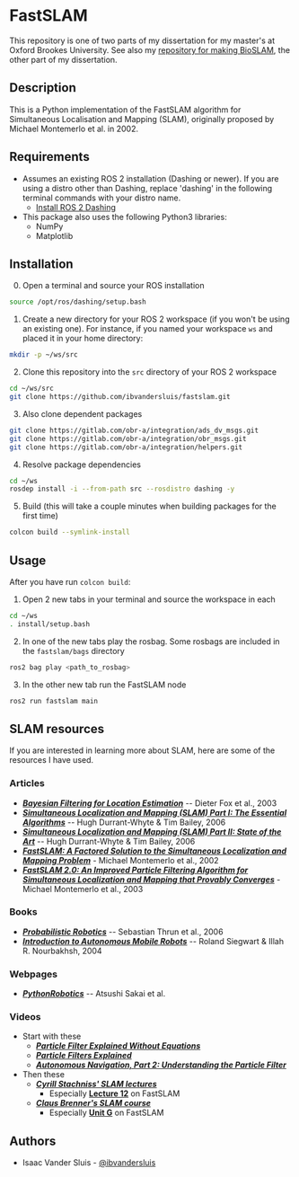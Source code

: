 # FastSLAM

This repository is one of two parts of my dissertation for my master's at Oxford Brookes University. See also my [repository for making BioSLAM](https://github.com/ibvandersluis/bioslam), the other part of my dissertation.

## Description

This is a Python implementation of the FastSLAM algorithm for Simultaneous Localisation and Mapping (SLAM), originally proposed by Michael Montemerlo et al. in 2002.

## Requirements

- Assumes an existing ROS 2 installation (Dashing or newer). If you are using a distro other than Dashing, replace 'dashing' in the following terminal commands with your distro name.
    - [Install ROS 2 Dashing](https://index.ros.org/doc/ros2/Installation/Dashing/)
- This package also uses the following Python3 libraries:
    - NumPy
    - Matplotlib

## Installation

0. Open a terminal and source your ROS installation

```bash
source /opt/ros/dashing/setup.bash
```

1. Create a new directory for your ROS 2 workspace (if you won't be using an existing one). For instance, if you named your workspace `ws` and placed it in your home directory:

```bash
mkdir -p ~/ws/src
```

2. Clone this repository into the `src` directory of your ROS 2 workspace

```bash
cd ~/ws/src
git clone https://github.com/ibvandersluis/fastslam.git
```

3. Also clone dependent packages

```bash
git clone https://gitlab.com/obr-a/integration/ads_dv_msgs.git
git clone https://gitlab.com/obr-a/integration/obr_msgs.git
git clone https://gitlab.com/obr-a/integration/helpers.git
```

4. Resolve package dependencies

```bash
cd ~/ws
rosdep install -i --from-path src --rosdistro dashing -y
```

5. Build (this will take a couple minutes when building packages for the first time)

```bash
colcon build --symlink-install
```

## Usage

After you have run `colcon build`:
1. Open 2 new tabs in your terminal and source the workspace in each

```bash
cd ~/ws
. install/setup.bash
```

2. In one of the new tabs play the rosbag. Some rosbags are included in the `fastslam/bags` directory

```bash
ros2 bag play <path_to_rosbag>
```

3. In the other new tab run the FastSLAM node

```bash
ros2 run fastslam main
```

## SLAM resources

If you are interested in learning more about SLAM, here are some of the resources I have used.

### Articles

- [**_Bayesian Filtering for Location Estimation_**](http://www.irisa.fr/aspi/legland/ref/fox03a.pdf) -- Dieter Fox et al., 2003
- [**_Simultaneous Localization and Mapping (SLAM) Part I: The Essential Algorithms_**](https://people.eecs.berkeley.edu/~pabbeel/cs287-fa09/readings/Durrant-Whyte_Bailey_SLAM-tutorial-I.pdf) -- Hugh Durrant-Whyte & Tim Bailey, 2006
- [**_Simultaneous Localization and Mapping (SLAM) Part II: State of the Art_**](https://pdfs.semanticscholar.org/27d4/6db7ed4e96944080052b761c62102f26b23f.pdf) -- Hugh Durrant-Whyte & Tim Bailey, 2006
- [**_FastSLAM: A Factored Solution to the Simultaneous Localization and Mapping Problem_**](http://robots.stanford.edu/papers/montemerlo.fastslam-tr.pdf) - Michael Montemerlo et al., 2002
- [**_FastSLAM 2.0: An Improved Particle Filtering Algorithm for Simultaneous Localization and Mapping that Provably Converges_**](http://robots.stanford.edu/papers/Montemerlo03a.pdf) - Michael Montemerlo et al., 2003

### Books
- [**_Probabilistic Robotics_**](http://www.probabilistic-robotics.org/) -- Sebastian Thrun et al., 2006
- [**_Introduction to Autonomous Mobile Robots_**](https://mitpress.mit.edu/books/introduction-autonomous-mobile-robots-second-edition) -- Roland Siegwart & Illah R. Nourbakhsh, 2004

### Webpages
- [**_PythonRobotics_**](https://pythonrobotics.readthedocs.io/en/latest/getting_started.html) -- Atsushi Sakai et al.

### Videos
- Start with these
    - [**_Particle Filter Explained Without Equations_**](https://www.youtube.com/watch?v=aUkBa1zMKv4&t=5s)
    - [**_Particle Filters Explained_**](https://www.youtube.com/watch?v=sz7cJuMgKFg)
    - [**_Autonomous Navigation, Part 2: Understanding the Particle Filter_**](https://www.youtube.com/watch?v=NrzmH_yerBU)
- Then these
    - [**_Cyrill Stachniss' SLAM lectures_**](https://www.youtube.com/watch?v=U6vr3iNrwRA&list=PLgnQpQtFTOGQrZ4O5QzbIHgl3b1JHimN_)
        - Especially [__Lecture 12__](https://www.youtube.com/watch?v=Tz3pg3d1TIo&list=PLgnQpQtFTOGQrZ4O5QzbIHgl3b1JHimN_&index=14) on FastSLAM
    - [**_Claus Brenner's SLAM course_**](https://www.youtube.com/watch?v=B2qzYCeT9oQ&list=PLpUPoM7Rgzi_7YWn14Va2FODh7LzADBSm)
        - Especially [__Unit G__](https://www.youtube.com/watch?v=9WyrWJcvneE&list=PLpUPoM7Rgzi_7YWn14Va2FODh7LzADBSm&index=60) on FastSLAM

## Authors

- Isaac Vander Sluis - [@ibvandersluis](https://www.github.com/ibvandersluis)
